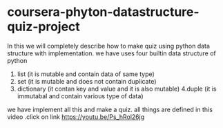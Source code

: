 # coursera-phyton-datastructure-quiz-project
In this we will completely describe how to make quiz using python data structure with implementation.
we have uses four builtin data structure of python
1. list (it is mutable and contain data of same type)
2. set (it is mutable and does not contain duplicate)
3. dictionary (it contan key and value and it is also mutable)
4.duple (it is immutabal and contain various type of data)

we have implement all this and make a quiz.
all things are defined in this video .click on link
https://youtu.be/Ps_hRol26jg
